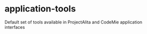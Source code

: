 # application-tools
Default set of tools available in ProjectAlita and CodeMie application interfaces
